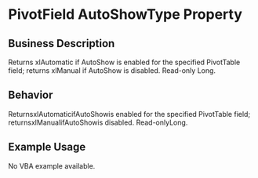 # PivotField AutoShowType Property

## Business Description
Returns xlAutomatic if AutoShow is enabled for the specified PivotTable field; returns xlManual if AutoShow is disabled. Read-only Long.

## Behavior
ReturnsxlAutomaticifAutoShowis enabled for the specified PivotTable field; returnsxlManualifAutoShowis disabled. Read-onlyLong.

## Example Usage
No VBA example available.
